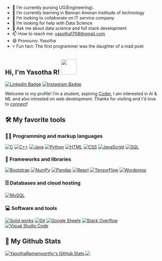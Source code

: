 <!--
**YasothaRamamoorthy/YasothaRamamoorthy** is a ✨ _special_ ✨ repository because its `README.md` (this file) appears on your GitHub profile.

Here are some ideas to get you started:
-->

- 🔭 I’m currently pursing UG(Engineering).
- 🌱 I’m currently learning in Bannari Amman institude of technology
- 👯 I’m looking to collaborate on IT service company
- 🤔 I’m looking for help with Data Science
- 💬 Ask me about data science  and full stack development
- 📫 How to reach me: yasotha1708@gmail.com
- 😄 Pronouns: Yasotha 
- ⚡ Fun fact: The first programmer was the daughter of a mad poet

<h2> Hi, I'm Yasotha R! <img src="https://media.giphy.com/media/SWoSkN6DxTszqIKEqv/giphy.gif" width="50"></h2>

[![Linkedin Badge](https://img.shields.io/badge/-YasothaRamamoorthy-blue?style=flat&logo=Linkedin&logoColor=white&link=https://www.linkedin.com/in/yasotha-r)](https://www.linkedin.com/in/yasotha-r)
[![Instagram Badge](https://img.shields.io/badge/-@_.yasotha._-purple?style=flat&logo=instagram&logoColor=white&link=https://www.instagram.com/_m4n0j_/)](https://www.instagram.com/_.yasotha._/)


Welcome to my profile! I'm a student, aspiring [Coder](https://github.com/ManojTGN), I am interested in Ai & ML and also intrested on web development. Thanks for visiting and I'd love to [connect](www.linkedin.com/in/yasotha-r)!


<h2> 🛠️ My favorite tools </h2>

### 👨‍💻 Programming and markup languages

<p>
    <a href="#"><img alt="C" src="https://custom-icon-badges.herokuapp.com/badge/C-03599C.svg?logo=c-in-hexagon&logoColor=white"></a>
    <a href="#"><img alt="C++" src="https://custom-icon-badges.herokuapp.com/badge/C++-9C033A.svg?logo=cpp2&logoColor=white"></a>
    <a href="#"><img alt="Java" src="https://custom-icon-badges.herokuapp.com/badge/Java-007396.svg?logo=java&logoColor=white"></a>
    <a href="#"><img alt="Python" src="https://img.shields.io/badge/Python-14354C.svg?logo=python&logoColor=white"></a>
    <a href="#"><img alt="HTML" src="https://img.shields.io/badge/HTML-E34F26.svg?logo=html5&logoColor=white"></a>
    <a href="#"><img alt="CSS" src="https://img.shields.io/badge/CSS-1572B6.svg?logo=css3&logoColor=white"></a>
    <a href="#"><img alt="JavaScript" src="https://img.shields.io/badge/JavaScript-F7DF1E.svg?logo=javascript&logoColor=black"></a>
    <a href="#"><img alt="SQL" src="https://custom-icon-badges.herokuapp.com/badge/SQL-025E8C.svg?logo=database&logoColor=white"></a>
</p>

### 🧰 Frameworks and libraries

<p>
    <a href="#"><img alt="Bootstrap" src="https://img.shields.io/badge/Bootstrap-7952B3.svg?logo=bootstrap&logoColor=white"></a>
    <a href="#"><img alt="NumPy" src="https://img.shields.io/badge/Numpy-013243.svg?logo=numpy&logoColor=white"></a>
    <a href="#"><img alt="Pandas" src="https://img.shields.io/badge/Pandas-150458.svg?logo=pandas&logoColor=white"></a>
    <a href="#"><img alt="React" src="https://img.shields.io/badge/React-20232a.svg?logo=react&logoColor=%2361DAFB"></a>
    <a href="#"><img alt="TensorFlow" src="https://img.shields.io/badge/TensorFlow-FF6F00.svg?logo=TensorFlow&logoColor=white"></a>
    <a href="#"><img alt="Wordpress" src="https://img.shields.io/badge/Wordpress-21759B?logo=wordpress&logoColor=white"></a>
</p>

### 🗄️ Databases and cloud hosting

<p>
    <a href="#"><img alt="MySQL" src="https://img.shields.io/badge/MySQL-00f.svg?logo=mysql&logoColor=white"></a>
</p>

### 💻 Software and tools

<p>
    <a href="#"><img alt="Solid works" src="https://img.shields.io/badge/Adobe-FF0000.svg?logo=adobe&logoColor=white"></a>
    <a href="#"><img alt="Git" src="https://img.shields.io/badge/Git-F05033.svg?logo=git&logoColor=white"></a>
    <a href="#"><img alt="Google Sheets" src="https://img.shields.io/badge/Google%20Sheets-34A853.svg?logo=google%20sheets&logoColor=white"></a>
    <a href="#"><img alt="Stack Overflow" src="https://img.shields.io/badge/-Stack%20Overflow-FE7A16?logo=stack-overflow&logoColor=white"></a>
    <a href="#"><img alt="Visual Studio Code" src="https://img.shields.io/badge/Visual%20Studio%20Code-0078d7.svg?logo=visual-studio-code&logoColor=white"></a>
</p>

<h2> 💪 My Github Stats </h2>

<a href="https://github.com/YasothaRamamoorthy">
  <img align="center" src="https://github-readme-stats.vercel.app/api?username=YasothaRamamoorthy&show_icons=true&line_height=27&count_private=true&title_color=ffffff&text_color=c9cacc&icon_color=2bbc8a&bg_color=1d1f21" alt="YasothaRamamoorthy's GitHub Stats" />
</a>
<a href="https://github.com/YasothaRamamoorthy">
  <img align="center" src="https://github-readme-stats.vercel.app/api/top-langs/?username=YasothaRamamoorthy&title_color=ffffff&text_color=c9cacc&icon_color=2bbc8a&bg_color=1d1f21&langs_count=3&hide=html,css" />
</a>

<!--
![Yasotha Ramamoortthy's github stats](https://github-readme-stats.vercel.app/api?username=YasothaRamamoorthy&count_private=true&show_icons=true&theme=dark&hide_border=false)
!-->
